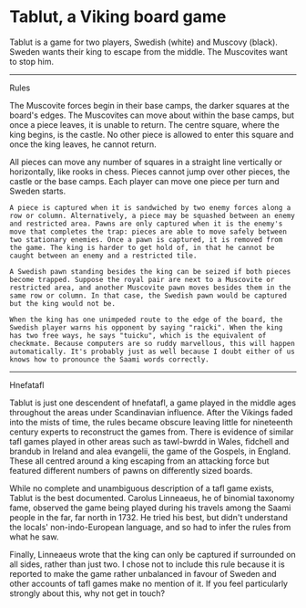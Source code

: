 # Tablut, a Viking board game

Tablut is a game for two players, Swedish (white) and Muscovy (black). Sweden wants their king to escape from the middle. The Muscovites want to stop him.

----

Rules

The Muscovite forces begin in their base camps, the darker squares at the board's edges. The Muscovites can move about within the base camps, but once a piece leaves, it is unable to return. The centre square, where the king begins, is the castle. No other piece is allowed to enter this square and once the king leaves, he cannot return.

All pieces can move any number of squares in a straight line vertically or horizontally, like rooks in chess. Pieces cannot jump over other pieces, the castle or the base camps. Each player can move one piece per turn and Sweden starts.

	A piece is captured when it is sandwiched by two enemy forces along a row or column. Alternatively, a piece may be squashed between an enemy and restricted area. Pawns are only captured when it is the enemy's move that completes the trap: pieces are able to move safely between two stationary enemies. Once a pawn is captured, it is removed from the game. The king is harder to get hold of, in that he cannot be caught between an enemy and a restricted tile.
	
	A Swedish pawn standing besides the king can be seized if both pieces become trapped. Suppose the royal pair are next to a Muscovite or restricted area, and another Muscovite pawn moves besides them in the same row or column. In that case, the Swedish pawn would be captured but the king would not be.
	
	When the king has one unimpeded route to the edge of the board, the Swedish player warns his opponent by saying "raicki". When the king has two free ways, he says "tuicku", which is the equivalent of checkmate. Because computers are so ruddy marvellous, this will happen automatically. It's probably just as well because I doubt either of us knows how to pronounce the Saami words correctly.

----

Hnefatafl
	
Tablut is just one descendent of hnefatafl, a game played in the middle ages throughout the areas under Scandinavian influence. After the Vikings faded into the mists of time, the rules became obscure leaving little for nineteenth century experts to reconstruct the games from. There is evidence of similar tafl games played in other areas such as tawl-bwrdd in Wales, fidchell and brandub in Ireland and alea evangelii, the game of the Gospels, in England. These all centred around a king escaping from an attacking force but featured different numbers of pawns on differently sized boards.

While no complete and unambiguous description of a tafl game exists, Tablut is the best documented. Carolus Linneaeus, he of binomial taxonomy fame, observed the game being played during his travels among the Saami people in the far, far north in 1732. He tried his best, but didn't understand the locals' non-indo-European language, and so had to infer the rules from what he saw.

Finally, Linneaeus wrote that the king can only be captured if surrounded on all sides, rather than just two. I chose not to include this rule because it is reported to make the game rather unbalanced in favour of Sweden and other accounts of tafl games make no mention of it. If you feel particularly strongly about this, why not get in touch?
